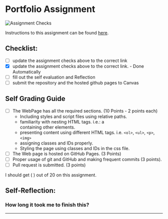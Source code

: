 Portfolio Assignment
==========================================
![Assignment Checks](https://github.com/Leach-IT3049C/1-online-portfolio-corinmanning2315/workflows/Assignment%20Checks/badge.svg)

Instructions to this assignment can be found [here](https://it3049c.github.io/Material/Assignments/1.Online_Portfolio/).
## Checklist:
- [ ] update the assignment checks above to the correct link
- [x] update the assignment checks above to the correct link. - Done Automatically
- [ ] fill out the self evaluation and Reflection
- [ ] submit the repository and the hosted github pages to Canvas

## Self Grading Guide
<!--- put an x in each of the completed sections below .. e.g. [x] Task 1 --->

- [ ] The WebPage has all the required sections. (10 Points - 2 points each)
  - Including styles and script files using relative paths.
  - familiarity with nesting HTML tags. i.e.: a <div> containing other elements.
  - presenting content using different HTML tags. i.e. `<ol>`, `<ul>`, `<p>`, `<img>`
  - assigning classes and IDs properly.
  - Styling the page using classes and IDs in the css file.
- [ ] The Web page is hosted on GitHub Pages. (3 Points)
- [ ] Proper usage of git and GitHub and making frequent commits (3 points).
- [ ] Pull request is submitted. (3 points)

<!--- Update the following line with your grade --->
I should get ( ) out of 20 on this assignment.

## Self-Reflection:


### How long it took me to finish this?

-----------------------
